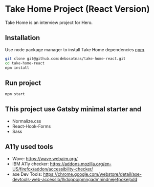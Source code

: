 # Take Home Project (React Version)
Take Home is an interview project for Hero.

## Installation
Use node package manager to install Take Home dependencies [npm](https://www.npmjs.com/).

```bash
git clone git@github.com:debosotnas/take-home-react.git
cd take-home-react
npm install
```

## Run project

```javascript
npm start
```

## This project use Gatsby minimal starter and 
- Normalize.css
- React-Hook-Forms
- Sass

## A11y used tools
- Wave: https://wave.webaim.org/
- IBM A11y checker: https://addons.mozilla.org/en-US/firefox/addon/accessibility-checker/
- axe Dev Tools: https://chrome.google.com/webstore/detail/axe-devtools-web-accessib/lhdoppojpmngadmnindnejefpokejbdd

